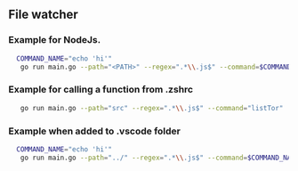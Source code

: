 ## File watcher


### Example for NodeJs.
 ```sh
   COMMAND_NAME="echo 'hi'"
    go run main.go --path="<PATH>" --regex=".*\\.js$" --command=$COMMAND_NAME
 ```


 ### Example for calling a function from .zshrc
 ```sh
    go run main.go --path="src" --regex=".*\\.js$" --command="listTor"
 ```


### Example when added to .vscode folder
 ```sh
   COMMAND_NAME="echo 'hi'"
    go run main.go --path="../" --regex=".*\\.js$" --command=$COMMAND_NAME
 ```